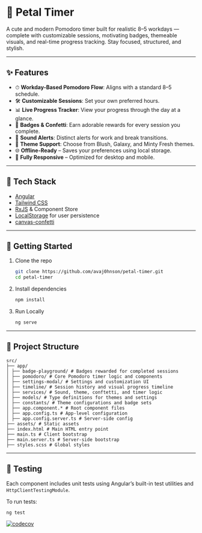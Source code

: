 # 🌸 Petal Timer

A cute and modern Pomodoro timer built for realistic 8–5 workdays — complete with customizable sessions, motivating badges, themeable visuals, and real-time progress tracking. Stay focused, structured, and stylish.

---

## ✨ Features

- ⏱ **Workday-Based Pomodoro Flow**: Aligns with a standard 8–5 schedule.
- 🛠 **Customizable Sessions**: Set your own preferred hours.
- 📊 **Live Progress Tracker**: View your progress through the day at a glance.
- 🌸 **Badges & Confetti**: Earn adorable rewards for every session you complete.
- 🔔 **Sound Alerts**: Distinct alerts for work and break transitions.
- 🎨 **Theme Support**: Choose from Blush, Galaxy, and Minty Fresh themes.
- 🌐 **Offline-Ready** – Saves your preferences using local storage.
- 📱 **Fully Responsive** – Optimized for desktop and mobile.

---

## 🧱 Tech Stack

- [Angular](https://angular.io/)
- [Tailwind CSS](https://tailwindcss.com/)
- [RxJS](https://rxjs.dev/) & Component Store
- [LocalStorage](https://developer.mozilla.org/en-US/docs/Web/API/Window/localStorage) for user persistence
- [canvas-confetti](https://www.npmjs.com/package/canvas-confetti)

---

## 🚀 Getting Started

1. Clone the repo  
   ```bash
   git clone https://github.com/avaj0hnson/petal-timer.git
   cd petal-timer
2. Install dependencies
   ```bash
   npm install
3. Run Locally
   ```bash
   ng serve

---

## 📁 Project Structure
```text
src/
├── app/
│ ├── badge-playground/ # Badges rewarded for completed sessions
│ ├── pomodoro/ # Core Pomodoro timer logic and components
│ ├── settings-modal/ # Settings and customization UI
│ ├── timeline/ # Session history and visual progress timeline
│ ├── services/ # Sound, theme, conftetti, and timer logic
│ ├── models/ # Type definitions for themes and settings
│ ├── constants/ # Theme configurations and badge sets
│ ├── app.component.* # Root component files
│ ├── app.config.ts # App-level configuration
│ ├── app.config.server.ts # Server-side config
├── assets/ # Static assets
├── index.html # Main HTML entry point
├── main.ts # Client bootstrap
├── main.server.ts # Server-side bootstrap
├── styles.scss # Global styles
```

---

## 🧪 Testing

Each component includes unit tests using Angular’s built-in test utilities and `HttpClientTestingModule`.

To run tests:
```bash
ng test
```
[![codecov](https://codecov.io/gh/avaj0hnson/petal-timer/branch/main/graph/badge.svg)](https://codecov.io/gh/avaj0hnson/petal-timer)
